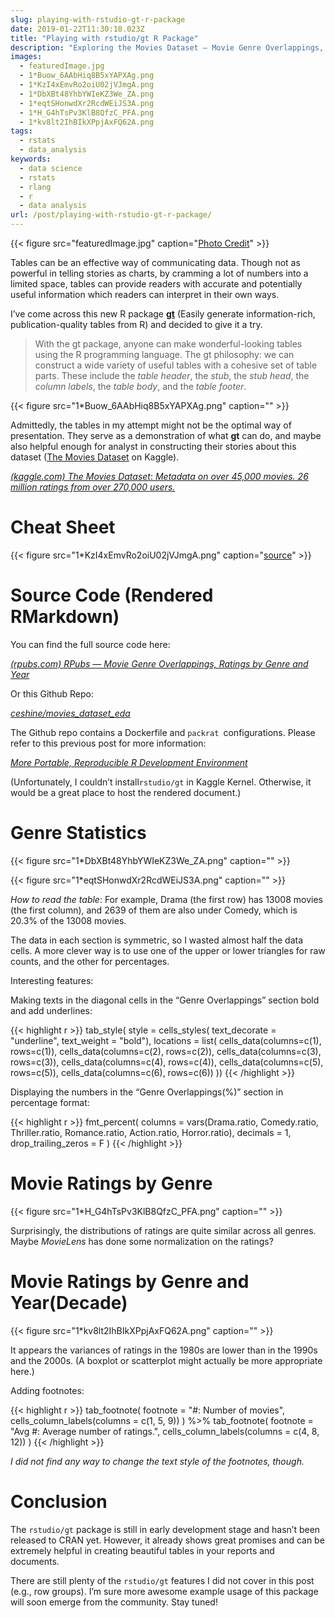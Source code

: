 ```yaml
---
slug: playing-with-rstudio-gt-r-package
date: 2019-01-22T11:30:18.023Z
title: "Playing with rstudio/gt R Package"
description: "Exploring the Movies Dataset — Movie Genre Overlappings, Ratings by Genre and Year"
images:
  - featuredImage.jpg
  - 1*Buow_6AAbHiq8B5xYAPXAg.png
  - 1*KzI4xEmvRo2oiU02jVJmgA.png
  - 1*DbXBt48YhbYWIeKZ3We_ZA.png
  - 1*eqtSHonwdXr2RcdWEiJS3A.png
  - 1*H_G4hTsPv3KlB8QfzC_PFA.png
  - 1*kv8lt2IhBIkXPpjAxFQ62A.png
tags:
  - rstats
  - data_analysis
keywords:
  - data science
  - rstats
  - rlang
  - r
  - data analysis
url: /post/playing-with-rstudio-gt-r-package/
---
```


{{< figure src="featuredImage.jpg" caption="[Photo Credit](https://unsplash.com/photos/vl0PnsiitxY)" >}}

Tables can be an effective way of communicating data. Though not as powerful in telling stories as charts, by cramming a lot of numbers into a limited space, tables can provide readers with accurate and potentially useful information which readers can interpret in their own ways.

I’ve come across this new R package **[gt](https://github.com/rstudio/gt)** (Easily generate information-rich, publication-quality tables from R) and decided to give it a try.

> With the gt package, anyone can make wonderful-looking tables using the R programming language. The gt philosophy: we can construct a wide variety of useful tables with a cohesive set of table parts. These include the *table header*, the *stub*, the *stub head*, the *column labels*, the *table body*, and the *table footer*.

{{< figure src="1*Buow_6AAbHiq8B5xYAPXAg.png" caption="" >}}

Admittedly, the tables in my attempt might not be the optimal way of presentation. They serve as a demonstration of what **gt** can do, and maybe also helpful enough for analyst in constructing their stories about this dataset ([The Movies Dataset](https://www.kaggle.com/rounakbanik/the-movies-dataset) on Kaggle).

[*(kaggle.com) The Movies Dataset*: *Metadata on over 45,000 movies. 26 million ratings from over 270,000 users.*](https://www.kaggle.com/rounakbanik/the-movies-dataset)

# Cheat Sheet

{{< figure src="1*KzI4xEmvRo2oiU02jVJmgA.png" caption="[source](https://raw.githubusercontent.com/rstudio/gt/master/man/figures/gt_functions.svg?sanitize=true)" >}}

# Source Code (Rendered RMarkdown)

You can find the full source code here:

[*(rpubs.com) RPubs — Movie Genre Overlappings, Ratings by Genre and Year*](https://rpubs.com/ceshine/movies_dataset_gt_experiment)

Or this Github Repo:

[*ceshine/movies_dataset_eda*](https://github.com/ceshine/movies_dataset_eda)

The Github repo contains a Dockerfile and `packrat `configurations. Please refer to this previous post for more information:

[*More Portable, Reproducible R Development Environment*](https://medium.com/the-artificial-impostor/more-portable-reproducible-r-development-environment-c3074df7a6a8)

(Unfortunately, I couldn’t install`rstudio/gt` in Kaggle Kernel. Otherwise, it would be a great place to host the rendered document.)

# Genre Statistics

{{< figure src="1*DbXBt48YhbYWIeKZ3We_ZA.png" caption="" >}}

{{< figure src="1*eqtSHonwdXr2RcdWEiJS3A.png" caption="" >}}

*How to read the table*: For example, Drama (the first row) has 13008 movies (the first column), and 2639 of them are also under Comedy, which is 20.3% of the 13008 movies.

The data in each section is symmetric, so I wasted almost half the data cells. A more clever way is to use one of the upper or lower triangles for raw counts, and the other for percentages.

Interesting features:

Making texts in the diagonal cells in the “Genre Overlappings” section bold and add underlines:

{{< highlight r >}}
tab_style(
    style = cells_styles(
      text_decorate = "underline",
      text_weight = "bold"),
    locations = list(
        cells_data(columns=c(1), rows=c(1)),
        cells_data(columns=c(2), rows=c(2)),
        cells_data(columns=c(3), rows=c(3)),
        cells_data(columns=c(4), rows=c(4)),
        cells_data(columns=c(5), rows=c(5)),
        cells_data(columns=c(6), rows=c(6))
    ))
{{< /highlight >}}


Displaying the numbers in the “Genre Overlappings(%)” section in percentage format:

{{< highlight r >}}
fmt_percent(
    columns = vars(Drama.ratio, Comedy.ratio, Thriller.ratio,
                   Romance.ratio, Action.ratio, Horror.ratio),
    decimals = 1,
    drop_trailing_zeros = F
  )
{{< /highlight >}}

# Movie Ratings by Genre

{{< figure src="1*H_G4hTsPv3KlB8QfzC_PFA.png" caption="" >}}

Surprisingly, the distributions of ratings are quite similar across all genres. Maybe *MovieLens* has done some normalization on the ratings?

# Movie Ratings by Genre and Year(Decade)

{{< figure src="1*kv8lt2IhBIkXPpjAxFQ62A.png" caption="" >}}

It appears the variances of ratings in the 1980s are lower than in the 1990s and the 2000s. (A boxplot or scatterplot might actually be more appropriate here.)

Adding footnotes:

{{< highlight r >}}
tab_footnote(
  footnote = "#: Number of movies",
  cells_column_labels(columns = c(1, 5, 9))
) %>%
tab_footnote(
  footnote = "Avg #: Average number of ratings.",
  cells_column_labels(columns = c(4, 8, 12))
)
{{< /highlight >}}


*I did not find any way to change the text style of the footnotes, though.*

# Conclusion

The `rstudio/gt` package is still in early development stage and hasn’t been released to CRAN yet. However, it already shows great promises and can be extremely helpful in creating beautiful tables in your reports and documents.

There are still plenty of the `rstudio/gt` features I did not cover in this post (e.g., row groups). I’m sure more awesome example usage of this package will soon emerge from the community. Stay tuned!